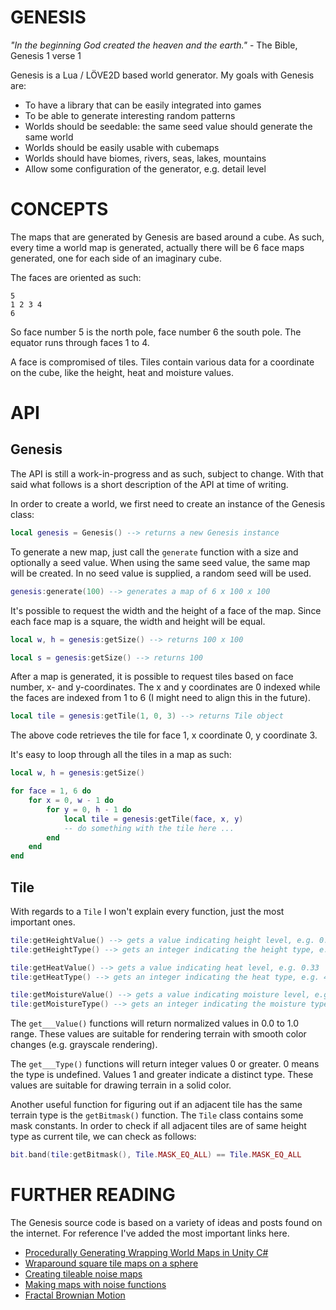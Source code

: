 # GENESIS

*"In the beginning God created the heaven and the earth."*
	- The Bible, Genesis 1 verse 1

Genesis is a Lua / LÖVE2D based world generator. My goals with Genesis are:

* To have a library that can be easily integrated into games
* To be able to generate interesting random patterns
* Worlds should be seedable: the same seed value should generate the same world
* Worlds should be easily usable with cubemaps
* Worlds should have biomes, rivers, seas, lakes, mountains
* Allow some configuration of the generator, e.g. detail level

# CONCEPTS

The maps that are generated by Genesis are based around a cube. As such, every
time a world map is generated, actually there will be 6 face maps generated, one 
for each side of an imaginary cube.

The faces are oriented as such:

	5
	1 2 3 4
	6

So face number 5 is the north pole, face number 6 the south pole. The equator 
runs through faces 1 to 4. 

A face is compromised of tiles. Tiles contain various data for a coordinate on 
the cube, like the height, heat and moisture values.

# API

## Genesis

The API is still a work-in-progress and as such, subject to change. With that 
said what follows is a short description of the API at time of writing.

In order to create a world, we first need to create an instance of the Genesis 
class:

```lua
local genesis = Genesis() --> returns a new Genesis instance
```

To generate a new map, just call the `generate` function with a size and 
optionally a seed value. When using the same seed value, the same map will be 
created. In no seed value is supplied, a random seed will be used.

```lua
genesis:generate(100) --> generates a map of 6 x 100 x 100
```

It's possible to request the width and the height of a face of the map. Since 
each face map is a square, the width and height will be equal. 

```lua
local w, h = genesis:getSize() --> returns 100 x 100

local s = genesis:getSize() --> returns 100
```

After a map is generated, it is possible to request tiles based on face number, 
x- and y-coordinates. The x and y coordinates are 0 indexed while the faces are 
indexed from 1 to 6 (I might need to align this in the future).

```lua
local tile = genesis:getTile(1, 0, 3) --> returns Tile object
```

The above code retrieves the tile for face 1, x coordinate 0, y coordinate 3.

It's easy to loop through all the tiles in a map as such:

```lua
local w, h = genesis:getSize()

for face = 1, 6 do
	for x = 0, w - 1 do
		for y = 0, h - 1 do
			local tile = genesis:getTile(face, x, y)
			-- do something with the tile here ...
		end
	end
end
```

## Tile

With regards to a `Tile` I won't explain every function, just the most important 
ones.

```lua
tile:getHeightValue() --> gets a value indicating height level, e.g. 0.95
tile:getHeightType() --> gets an integer indicating the height type, e.g. 3

tile:getHeatValue() --> gets a value indicating heat level, e.g. 0.33
tile:getHeatType() --> gets an integer indicating the heat type, e.g. 4

tile:getMoistureValue() --> gets a value indicating moisture level, e.g. 0.17
tile:getMoistureType() --> gets an integer indicating the moisture type, e.g. 5
```

The `get___Value()` functions will return normalized values in 0.0 to 1.0 range. 
These values are suitable for rendering terrain with smooth color changes (e.g. 
grayscale rendering). 

The `get___Type()` functions will return integer values 0 or greater. 0 means 
the type is undefined. Values 1 and greater indicate a distinct type. These 
values are suitable for drawing terrain in a solid color.

Another useful function for figuring out if an adjacent tile has the same 
terrain type is the `getBitmask()` function. The `Tile` class contains some mask 
constants. In order to check if all adjacent tiles are of same height type as 
current tile, we can check as follows:

```lua
bit.band(tile:getBitmask(), Tile.MASK_EQ_ALL) == Tile.MASK_EQ_ALL
```
	
# FURTHER READING

The Genesis source code is based on a variety of ideas and posts found on the 
internet. For reference I've added the most important links here.

* [Procedurally Generating Wrapping World Maps in Unity C#][0]
* [Wraparound square tile maps on a sphere][1]
* [Creating tileable noise maps][2]
* [Making maps with noise functions][3]
* [Fractal Brownian Motion][4]

[0]: http://www.jgallant.com/procedurally-generating-wrapping-world-maps-in-unity-csharp-part-1
[1]: https://www.redblobgames.com/x/1938-square-tiling-of-sphere/
[2]: https://ronvalstar.nl/creating-tileable-noise-maps
[3]: https://www.redblobgames.com/maps/terrain-from-noise/
[4]: https://thebookofshaders.com/13/
